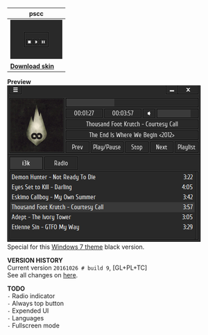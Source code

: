 | pscc |
| --- |
| ![Preview](https://raw.githubusercontent.com/iiiypuk/pscc/master/images/skin_logo.bmp) |
| **[Download skin](https://raw.githubusercontent.com/iiiypuk/pscc/master/pscc.acs4)** |

**Preview**  
![Preview](https://raw.githubusercontent.com/iiiypuk/pscc/master/screen.png)  
Special for this [Windows 7 theme](http://liuxiaofei.deviantart.com/art/Photoshop-CC-2014-VS-for-Windows-7-531779251) black version.  

**VERSION HISTORY**  
Current version `20161026 # build 9`, [GL+PL+TC]  
See all changes on [here](https://raw.githubusercontent.com/iiiypuk/pscc/master/VERSION.md).  

**TODO**  
`-` Radio indicator  
`-` Always top button  
`-` Expended UI  
`-` Languages  
`-` Fullscreen mode
